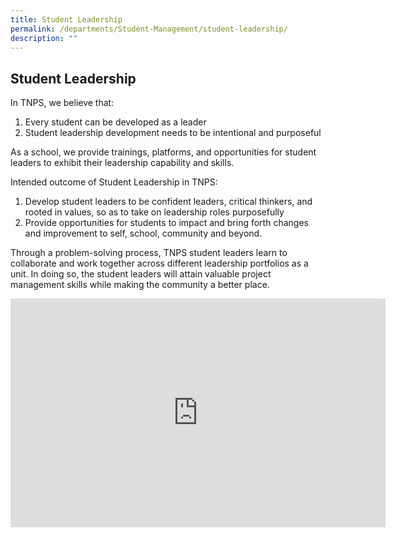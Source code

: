 ```yaml
---
title: Student Leadership
permalink: /departments/Student-Management/student-leadership/
description: ""
---
```

## **Student Leadership**

In TNPS, we believe that:

1.  Every student can be developed as a leader
2.  Student leadership development needs to be intentional and purposeful

  

As a school, we provide trainings, platforms, and opportunities for student leaders to exhibit their leadership capability and skills.

Intended outcome of Student Leadership in TNPS:

1.  Develop student leaders to be confident leaders, critical thinkers, and rooted in values, so as to take on leadership roles purposefully
2.  Provide opportunities for students to impact and bring forth changes and improvement to self, school, community and beyond.

  

Through a problem-solving process, TNPS student leaders learn to collaborate and work together across different leadership portfolios as a unit. In doing so, the student leaders will attain valuable project management skills while making the community a better place.

<center><iframe allowfullscreen="true" height="366" width="600" frameborder="0" src="https://docs.google.com/presentation/d/e/2PACX-1vQNTTvZxWsaeYsfbntsp44JScUBCG4milRJ4E5NnncVJiohJwcL45Zny43VjdAnrWRWpDDFhUGyeldJ/embed?start=false&amp;loop=false&amp;delayms=3000"></iframe></center>
